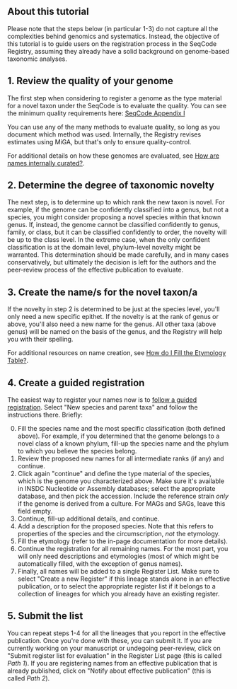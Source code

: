 
## About this tutorial

Please note that the steps below (in particular 1-3) do not capture all the
complexities behind genomics and systematics. Instead, the objective of this
tutorial is to guide users on the registration process in the SeqCode Registry,
assuming they already have a solid background on genome-based taxonomic
analyses.

## 1. Review the quality of your genome

The first step when considering to register a genome as the type material for a
novel taxon under the SeqCode is to evaluate the quality. You can see the
minimum quality requirements here:
[SeqCode Appendix I](https://registry.seqco.de/page/seqcode#data-quality-necessary-for-completion-of-seqcode-registryb)

You can use any of the many methods to evaluate quality, so long as you document
which method was used. Internally, the Registry revises estimates using MiGA,
but that's only to ensure quality-control.

For additional details on how these genomes are evaluated, see
[How are names internally curated?](../guide/curation.md).

## 2. Determine the degree of taxonomic novelty

The next step, is to determine up to which rank the new taxon is novel. For
example, if the genome can be confidently classified into a genus, but not a
species, you might consider proposing a novel species within that known genus.
If, instead, the genome cannot be classified confidently to genus, family, or
class, but it can be classified confidently to order, the novelty will be up
to the class level. In the extreme case, when the only confident classification
is at the domain level, phylum-level novelty might be warranted. This
determination should be made carefully, and in many cases conservatively, but
ultimately the decision is left for the authors and the peer-review process of
the effective publication to evaluate.

## 3. Create the name/s for the novel taxon/a

If the novelty in step 2 is determined to be just at the species level, you'll
only need a new specific epithet. If the novelty is at the rank of genus or
above, you'll also need a new name for the genus. All other taxa (above genus)
will be named on the basis of the genus, and the Registry will help you with
their spelling.

For additional resources on name creation, see
[How do I Fill the Etymology Table?](../guide/etymology.md).

## 4. Create a guided registration

The easiest way to register your names now is to
[follow a guided registration](https://registry.seqco.de/tutorials).
Select "New species and parent taxa" and follow the instructions there. Briefly:

0. Fill the species name and the most specific classification (both defined
   above). For example, if you determined that the genome belongs to a novel
   class of a known phylum, fill-up the species name and the phylum to which you
   believe the species belong.
1. Review the proposed new names for all intermediate ranks (if any) and
   continue.
2. Click again "continue" and define the type material of the species, which is
   the genome you characterized above. Make sure it's available in INSDC
   Nucleotide or Assembly databases; select the appropriate database, and then
   pick the accession. Include the reference strain *only* if the genome is
   derived from a culture. For MAGs and SAGs, leave this field empty.
3. Continue, fill-up additional details, and continue.
4. Add a description for the proposed species. Note that this refers to
   properties of the species and the circumscription, *not* the etymology.
5. Fill the etymology (refer to the in-page documentation for more details).
6. Continue the registration for all remaining names. For the most part, you
   will only need descriptions and etymologies (most of which might be
   automatically filled, with the exception of genus names).
7. Finally, all names will be added to a single Register List. Make sure to
   select "Create a new Register" if this lineage stands alone in an effective
   publication, or to select the appropriate register list if it belongs to
   a collection of lineages for which you already have an existing register.

## 5. Submit the list

You can repeat steps 1-4 for all the lineages that you report in the effective
publication. Once you're done with these, you can submit it. If you are
currently working on your manuscript or undegoing peer-review, click on
"Submit register list for evaluation" in the Register List page (this is called
*Path 1*). If you are registering names from an effective publication that is
already published, click on "Notify about effective publication" (this is called
*Path 2*).

